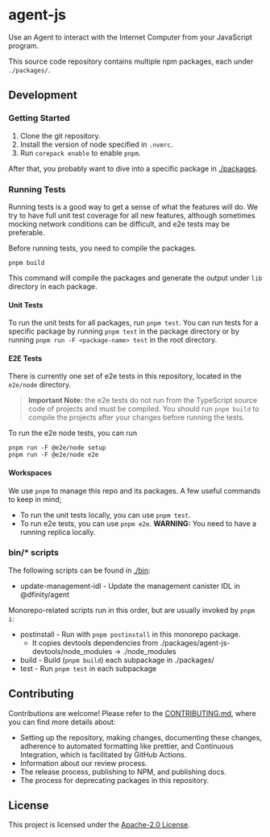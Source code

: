 # agent-js

Use an Agent to interact with the Internet Computer from your JavaScript program.

This source code repository contains multiple npm packages, each under `./packages/`.

## Development

### Getting Started

1. Clone the git repository.
2. Install the version of node specified in `.nvmrc`.
3. Run `corepack enable` to enable `pnpm`.

After that, you probably want to dive into a specific package in [./packages](./packages).

### Running Tests

Running tests is a good way to get a sense of what the features will do. We try to have full unit test coverage for all new features, although sometimes mocking network conditions can be difficult, and e2e tests may be preferable.

Before running tests, you need to compile the packages.

```shell
pnpm build
```

This command will compile the packages and generate the output under `lib` directory in each package.

#### Unit Tests

To run the unit tests for all packages, run `pnpm test`. You can run tests for a specific package by running `pnpm test` in the package directory or by running `pnpm run -F <package-name> test` in the root directory.

#### E2E Tests

There is currently one set of e2e tests in this repository, located in the `e2e/node` directory.

> **Important Note:** the e2e tests do not run from the TypeScript source code of projects and must be compiled. You should run `pnpm build` to compile the projects after your changes before running the tests.

To run the e2e node tests, you can run

```shell
pnpm run -F @e2e/node setup
pnpm run -F @e2e/node e2e
```

#### Workspaces

We use `pnpm` to manage this repo and its packages. A few useful
commands to keep in mind;

- To run the unit tests locally, you can use `pnpm test`.
- To run e2e tests, you can use `pnpm e2e`. **WARNING:** You need to have a running
  replica locally.

### bin/\* scripts

The following scripts can be found in [./bin](./bin):

- update-management-idl - Update the management canister IDL in @dfinity/agent

Monorepo-related scripts run in this order, but are usually invoked by `pnpm i`:

- postinstall - Run with `pnpm postinstall` in this monorepo package.
  - It copies devtools dependencies from ./packages/agent-js-devtools/node_modules -> ./node_modules
- build - Build (`pnpm build`) each subpackage in ./packages/
- test - Run `pnpm test` in each subpackage

## Contributing

Contributions are welcome! Please refer to the [CONTRIBUTING.md](.github/CONTRIBUTING.md), where you can find more details about:

- Setting up the repository, making changes, documenting these changes, adherence to automated formatting like prettier, and Continuous Integration, which is facilitated by GitHub Actions.
- Information about our review process.
- The release process, publishing to NPM, and publishing docs.
- The process for deprecating packages in this repository.

## License

This project is licensed under the [Apache-2.0 License](LICENSE).
